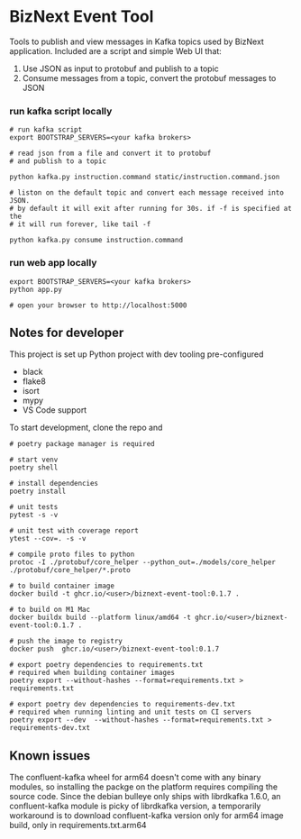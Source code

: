 # BizNext Event Tool
Tools to publish and view messages in Kafka topics used by BizNext application. Included are a script and simple Web UI that:

1. Use JSON as input to protobuf and publish to a topic
2. Consume messages from a topic, convert the protobuf messages to JSON



### run kafka script locally
```
# run kafka script
export BOOTSTRAP_SERVERS=<your kafka brokers>

# read json from a file and convert it to protobuf
# and publish to a topic

python kafka.py instruction.command static/instruction.command.json

# liston on the default topic and convert each message received into JSON.
# by default it will exit after running for 30s. if -f is specified at the 
# it will run forever, like tail -f 

python kafka.py consume instruction.command 

```

### run web app locally
```
export BOOTSTRAP_SERVERS=<your kafka brokers>
python app.py

# open your browser to http://localhost:5000
```

## Notes for developer
This project is set up Python project with dev tooling pre-configured

* black
* flake8
* isort
* mypy
* VS Code support

To start development, clone the repo and 
```
# poetry package manager is required

# start venv
poetry shell

# install dependencies
poetry install

# unit tests
pytest -s -v

# unit test with coverage report
ytest --cov=. -s -v

# compile proto files to python 
protoc -I ./protobuf/core_helper --python_out=./models/core_helper ./protobuf/core_helper/*.proto

# to build container image
docker build -t ghcr.io/<user>/biznext-event-tool:0.1.7 .

# to build on M1 Mac
docker buildx build --platform linux/amd64 -t ghcr.io/<user>/biznext-event-tool:0.1.7 .

# push the image to registry
docker push  ghcr.io/<user>/biznext-event-tool:0.1.7

# export poetry dependencies to requirements.txt
# required when building container images
poetry export --without-hashes --format=requirements.txt > requirements.txt

# export poetry dev dependencies to requirements-dev.txt
# required when running linting and unit tests on CI servers
poetry export --dev  --without-hashes --format=requirements.txt > requirements-dev.txt

```

## Known issues
The confluent-kafka wheel for arm64 doesn't come with any binary modules, so installing the packge on the platform requires compiling the source code. Since the debian bulleye only ships with librdkafka 1.6.0, an confluent-kafka module is picky of librdkafka version, a temporarily workaround is to download confluent-kafka version only for arm64 image build, only in requirements.txt.arm64
